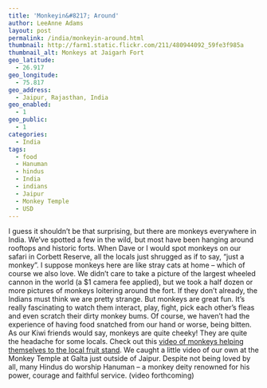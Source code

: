 ```yaml
---
title: 'Monkeyin&#8217; Around'
author: LeeAnne Adams
layout: post
permalink: /india/monkeyin-around.html
thumbnail: http://farm1.static.flickr.com/211/480944092_59fe3f985a
thumbnail_alt: Monkeys at Jaigarh Fort
geo_latitude:
  - 26.917
geo_longitude:
  - 75.817
geo_address:
  - Jaipur, Rajasthan, India
geo_enabled:
  - 1
geo_public:
  - 1
categories:
  - India
tags:
  - food
  - Hanuman
  - hindus
  - India
  - indians
  - Jaipur
  - Monkey Temple
  - USD
---
```

I guess it shouldn’t be that surprising, but there are monkeys everywhere in India. We’ve spotted a few in the wild, but most have been hanging around rooftops and historic forts. When Dave or I would spot monkeys on our safari in Corbett Reserve, all the locals just shrugged as if to say, “just a monkey”. I suppose monkeys here are like stray cats at home – which of course we also love. We didn’t care to take a picture of the largest wheeled cannon in the world (a $1 camera fee applied), but we took a half dozen or more pictures of monkeys loitering around the fort. If they don’t already, the Indians must think we are pretty strange. But monkeys are great fun. It’s really fascinating to watch them interact, play, fight, pick each other’s fleas and even scratch their dirty monkey bums. Of course, we haven’t had the experience of having food snatched from our hand or worse, being bitten. As our Kiwi friends would say, monkeys are quite cheeky! They are quite the headache for some locals. Check out this [video of monkeys helping themselves to the local fruit stand][]. We caught a little video of our own at the Monkey Temple at Galta just outside of Jaipur. Despite not being loved by all, many Hindus do worship Hanuman – a monkey deity renowned for his power, courage and faithful service. (video forthcoming)

  [video of monkeys helping themselves to the local fruit stand]: http://news.nationalgeographic.com/news/2006/10/061003-monkey-video.html
    "National Geo Video of Cheeky Monkeys"